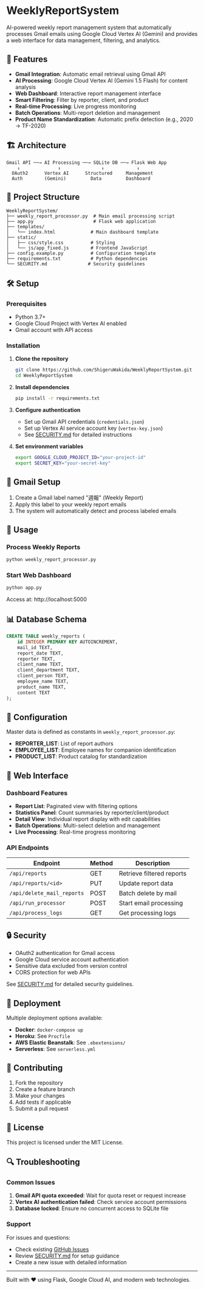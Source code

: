 # WeeklyReportSystem

AI-powered weekly report management system that automatically processes Gmail emails using Google Cloud Vertex AI (Gemini) and provides a web interface for data management, filtering, and analytics.

## 🚀 Features

- **Gmail Integration**: Automatic email retrieval using Gmail API
- **AI Processing**: Google Cloud Vertex AI (Gemini 1.5 Flash) for content analysis
- **Web Dashboard**: Interactive report management interface
- **Smart Filtering**: Filter by reporter, client, and product
- **Real-time Processing**: Live progress monitoring
- **Batch Operations**: Multi-report deletion and management
- **Product Name Standardization**: Automatic prefix detection (e.g., 2020 → TF-2020)

## 🏗️ Architecture

```
Gmail API ──→ AI Processing ──→ SQLite DB ──→ Flask Web App
    ↓              ↓               ↓            ↓
  OAuth2      Vertex AI      Structured     Management
  Auth        (Gemini)         Data         Dashboard
```

## 📁 Project Structure

```
WeeklyReportSystem/
├── weekly_report_processor.py  # Main email processing script
├── app.py                      # Flask web application
├── templates/
│   └── index.html             # Main dashboard template
├── static/
│   ├── css/style.css          # Styling
│   └── js/app_fixed.js        # Frontend JavaScript
├── config.example.py          # Configuration template
├── requirements.txt           # Python dependencies
└── SECURITY.md               # Security guidelines
```

## 🛠️ Setup

### Prerequisites

- Python 3.7+
- Google Cloud Project with Vertex AI enabled
- Gmail account with API access

### Installation

1. **Clone the repository**
   ```bash
   git clone https://github.com/ShigeruWakida/WeeklyReportSystem.git
   cd WeeklyReportSystem
   ```

2. **Install dependencies**
   ```bash
   pip install -r requirements.txt
   ```

3. **Configure authentication**
   - Set up Gmail API credentials (`credentials.json`)
   - Set up Vertex AI service account key (`vertex-key.json`)
   - See [SECURITY.md](SECURITY.md) for detailed instructions

4. **Set environment variables**
   ```bash
   export GOOGLE_CLOUD_PROJECT_ID="your-project-id"
   export SECRET_KEY="your-secret-key"
   ```

## 📧 Gmail Setup

1. Create a Gmail label named "週報" (Weekly Report)
2. Apply this label to your weekly report emails
3. The system will automatically detect and process labeled emails

## 🎯 Usage

### Process Weekly Reports
```bash
python weekly_report_processor.py
```

### Start Web Dashboard
```bash
python app.py
```
Access at: http://localhost:5000

## 📊 Database Schema

```sql
CREATE TABLE weekly_reports (
    id INTEGER PRIMARY KEY AUTOINCREMENT,
    mail_id TEXT,
    report_date TEXT,
    reporter TEXT,
    client_name TEXT,
    client_department TEXT,
    client_person TEXT,
    employee_name TEXT,
    product_name TEXT,
    content TEXT
);
```

## 🔧 Configuration

Master data is defined as constants in `weekly_report_processor.py`:

- **REPORTER_LIST**: List of report authors
- **EMPLOYEE_LIST**: Employee names for companion identification  
- **PRODUCT_LIST**: Product catalog for standardization

## 📱 Web Interface

### Dashboard Features
- **Report List**: Paginated view with filtering options
- **Statistics Panel**: Count summaries by reporter/client/product
- **Detail View**: Individual report display with edit capabilities
- **Batch Operations**: Multi-select deletion and management
- **Live Processing**: Real-time progress monitoring

### API Endpoints

| Endpoint | Method | Description |
|----------|--------|-------------|
| `/api/reports` | GET | Retrieve filtered reports |
| `/api/reports/<id>` | PUT | Update report data |
| `/api/delete_mail_reports` | POST | Batch delete by mail |
| `/api/run_processor` | POST | Start email processing |
| `/api/process_logs` | GET | Get processing logs |

## 🔒 Security

- OAuth2 authentication for Gmail access
- Google Cloud service account authentication
- Sensitive data excluded from version control
- CORS protection for web APIs

See [SECURITY.md](SECURITY.md) for detailed security guidelines.

## 🚀 Deployment

Multiple deployment options available:

- **Docker**: `docker-compose up`
- **Heroku**: See `Procfile`
- **AWS Elastic Beanstalk**: See `.ebextensions/`
- **Serverless**: See `serverless.yml`

## 🤝 Contributing

1. Fork the repository
2. Create a feature branch
3. Make your changes
4. Add tests if applicable
5. Submit a pull request

## 📄 License

This project is licensed under the MIT License.

## 🔍 Troubleshooting

### Common Issues

1. **Gmail API quota exceeded**: Wait for quota reset or request increase
2. **Vertex AI authentication failed**: Check service account permissions
3. **Database locked**: Ensure no concurrent access to SQLite file

### Support

For issues and questions:
- Check existing [GitHub Issues](https://github.com/ShigeruWakida/WeeklyReportSystem/issues)
- Review [SECURITY.md](SECURITY.md) for setup guidance
- Create a new issue with detailed information

---

Built with ❤️ using Flask, Google Cloud AI, and modern web technologies.